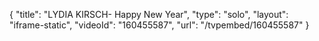 {
    "title": "LYDIA KIRSCH- Happy New Year",
    "type": "solo",
    "layout": "iframe-static",
    "videoId": "160455587",
    "url": "\/tvpembed\/160455587"
}